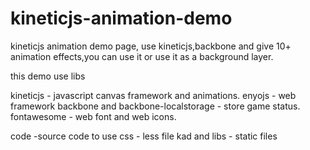 kineticjs-animation-demo
========================

kineticjs animation demo page, use kineticjs,backbone and give 10+ animation effects,you can use it or use it as a background layer.

this demo use libs

kineticjs - javascript canvas framework and animations.
enyojs - web framework
backbone and backbone-localstorage - store game status.
fontawesome - web font and web icons.

code -source code to use
css - less file
kad and libs - static files


